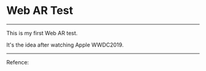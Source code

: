 # Web AR Test
---
This is my first Web AR test.

It's the idea after watching Apple WWDC2019.

---

Refence:

[1]:https://developer.apple.com/videos/play/wwdc2019/603/
[2]:https://developer.apple.com/videos/documentation/arkit
[3]:https://developer.apple.com/videos/documentation/arkit
[4]:https://developer.apple.com/videos/documentation/realitykit/creating_3d_content_with_reality_composer
[5]:https://developer.apple.com/videos/documentation/realitykit/creating_3d_content_with_reality_composer

